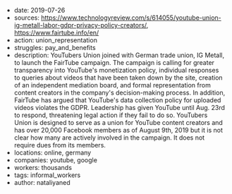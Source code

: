 - date: 2019-07-26
- sources: https://www.technologyreview.com/s/614055/youtube-union-ig-metall-labor-gdpr-privacy-policy-creators/, https://www.fairtube.info/en/
-	action: union_representation
-	struggles: pay_and_benefits
-	description: YouTubers Union joined with German trade union, IG Metall, to launch the FairTube campaign. The campaign is calling for greater transparency into YouTube's monetization policy, individual responses to queries about videos that have been taken down by the site, creation of an independent mediation board, and formal representation from content creators in the company's decision-making process. In addition, FairTube has argued that YouTube's data collection policy for uploaded videos violates the GDPR. Leadership has given YouTube until Aug. 23rd to respond, threatening legal action if they fail to do so. YouTubers Union is designed to serve as a union for YouTube content creators and has over 20,000 Facebook members as of August 9th, 2019 but it is not clear how many are actively involved in the campaign. It does not require dues from its members. 
-	locations: online, germany
-	companies: youtube, google
-	workers: thousands
-	tags: informal_workers
-	author: nataliyaned
